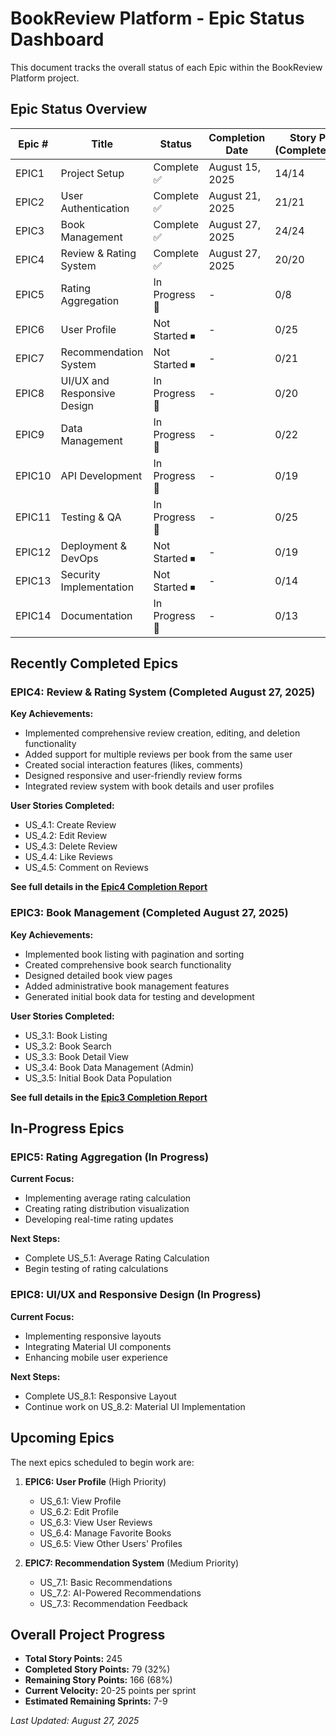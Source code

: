 # BookReview Platform - Epic Status Dashboard

This document tracks the overall status of each Epic within the BookReview Platform project.

## Epic Status Overview

| Epic # | Title | Status | Completion Date | Story Points (Completed/Total) | Related Documents |
|--------|-------|--------|-----------------|--------------------------------|-------------------|
| EPIC1 | Project Setup | Complete ✅ | August 15, 2025 | 14/14 | [Completion Report](./reports/Epic1_Progress_Report.md) |
| EPIC2 | User Authentication | Complete ✅ | August 21, 2025 | 21/21 | [Completion Report](./reports/Epic2_Completion_Report.md) |
| EPIC3 | Book Management | Complete ✅ | August 27, 2025 | 24/24 | [Completion Report](./reports/Epic3_Completion_Report.md) |
| EPIC4 | Review & Rating System | Complete ✅ | August 27, 2025 | 20/20 | [Completion Report](./reports/Epic4_Completion_Report.md) |
| EPIC5 | Rating Aggregation | In Progress 🔄 | - | 0/8 | - |
| EPIC6 | User Profile | Not Started ⏹ | - | 0/25 | - |
| EPIC7 | Recommendation System | Not Started ⏹ | - | 0/21 | - |
| EPIC8 | UI/UX and Responsive Design | In Progress 🔄 | - | 0/20 | - |
| EPIC9 | Data Management | In Progress 🔄 | - | 0/22 | - |
| EPIC10 | API Development | In Progress 🔄 | - | 0/19 | - |
| EPIC11 | Testing & QA | In Progress 🔄 | - | 0/25 | - |
| EPIC12 | Deployment & DevOps | Not Started ⏹ | - | 0/19 | - |
| EPIC13 | Security Implementation | Not Started ⏹ | - | 0/14 | - |
| EPIC14 | Documentation | In Progress 🔄 | - | 0/13 | - |

## Recently Completed Epics

### EPIC4: Review & Rating System (Completed August 27, 2025)

**Key Achievements:**
- Implemented comprehensive review creation, editing, and deletion functionality
- Added support for multiple reviews per book from the same user
- Created social interaction features (likes, comments)
- Designed responsive and user-friendly review forms
- Integrated review system with book details and user profiles

**User Stories Completed:**
- US_4.1: Create Review
- US_4.2: Edit Review
- US_4.3: Delete Review
- US_4.4: Like Reviews
- US_4.5: Comment on Reviews

**See full details in the [Epic4 Completion Report](./reports/Epic4_Completion_Report.md)**

### EPIC3: Book Management (Completed August 27, 2025)

**Key Achievements:**
- Implemented book listing with pagination and sorting
- Created comprehensive book search functionality
- Designed detailed book view pages
- Added administrative book management features
- Generated initial book data for testing and development

**User Stories Completed:**
- US_3.1: Book Listing
- US_3.2: Book Search
- US_3.3: Book Detail View
- US_3.4: Book Data Management (Admin)
- US_3.5: Initial Book Data Population

**See full details in the [Epic3 Completion Report](./reports/Epic3_Completion_Report.md)**

## In-Progress Epics

### EPIC5: Rating Aggregation (In Progress)

**Current Focus:**
- Implementing average rating calculation
- Creating rating distribution visualization
- Developing real-time rating updates

**Next Steps:**
- Complete US_5.1: Average Rating Calculation
- Begin testing of rating calculations

### EPIC8: UI/UX and Responsive Design (In Progress)

**Current Focus:**
- Implementing responsive layouts
- Integrating Material UI components
- Enhancing mobile user experience

**Next Steps:**
- Complete US_8.1: Responsive Layout
- Continue work on US_8.2: Material UI Implementation

## Upcoming Epics

The next epics scheduled to begin work are:

1. **EPIC6: User Profile** (High Priority)
   - US_6.1: View Profile
   - US_6.2: Edit Profile
   - US_6.3: View User Reviews
   - US_6.4: Manage Favorite Books
   - US_6.5: View Other Users' Profiles

2. **EPIC7: Recommendation System** (Medium Priority)
   - US_7.1: Basic Recommendations
   - US_7.2: AI-Powered Recommendations
   - US_7.3: Recommendation Feedback

## Overall Project Progress

- **Total Story Points:** 245
- **Completed Story Points:** 79 (32%)
- **Remaining Story Points:** 166 (68%)
- **Current Velocity:** 20-25 points per sprint
- **Estimated Remaining Sprints:** 7-9

*Last Updated: August 27, 2025*
